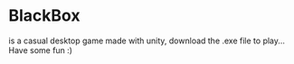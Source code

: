 # BlackBox
is a casual desktop game made with unity,
download the .exe file to play... Have some fun :)
